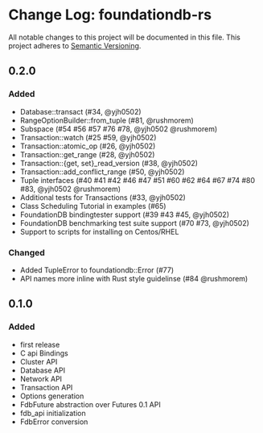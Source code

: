 # Change Log: foundationdb-rs

All notable changes to this project will be documented in this file.
This project adheres to [Semantic Versioning](http://semver.org/).

## 0.2.0

### Added

- Database::transact (#34, @yjh0502)
- RangeOptionBuilder::from_tuple (#81, @rushmorem)
- Subspace (#54 #56 #57 #76 #78, @yjh0502 @rushmorem)
- Transaction::watch (#25 #59, @yjh0502)
- Transaction::atomic_op (#26, @yjh0502)
- Transaction::get_range (#28, @yjh0502)
- Transaction::{get, set}_read_version (#38, @yjh0502)
- Transaction::add_conflict_range (#50, @yjh0502)
- Tuple interfaces (#40 #41 #42 #46 #47 #51 #60 #62 #64 #67 #74 #80 #83, @yjh0502 @rushmorem)
- Additional tests for Transactions (#33, @yjh0502)
- Class Scheduling Tutorial in examples (#65)
- FoundationDB bindingtester support (#39 #43 #45, @yjh0502)
- FoundationDB benchmarking test suite support (#70 #73, @yjh0502)
- Support to scripts for installing on Centos/RHEL

### Changed

- Added TupleError to foundationdb::Error (#77)
- API names more inline with Rust style guidelinse (#84 @rushmorem)

## 0.1.0

### Added

- first release
- C api Bindings
- Cluster API
- Database API
- Network API
- Transaction API
- Options generation
- FdbFuture abstraction over Futures 0.1 API
- fdb_api initialization
- FdbError conversion